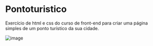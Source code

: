 # Pontoturistico
Exercício de html e css do curso de front-end para criar uma página simples de um ponto turístico da sua cidade.

![image](https://github.com/Amandaaaz/Pontoturistico/assets/95643803/0be29ec5-e638-4078-90fa-f7015d380856)

